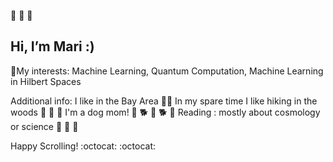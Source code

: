  👋    👋    👋 
## Hi, I’m Mari :) 

👀My interests: Machine Learning, Quantum Computation, Machine Learning in Hilbert Spaces


Additional info: 
I like in the Bay Area 🌉🚃
In my spare time I like hiking in the woods 🌲 🌲 🌲
I'm a dog mom! 🌼 🐕 🌼 🐕 🌼 
Reading : mostly about cosmology or science 👾 🌠 🌌 

Happy Scrolling! :octocat: :octocat:
